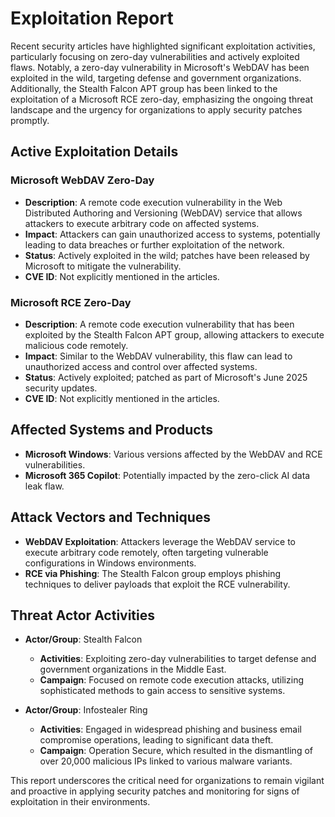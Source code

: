# Exploitation Report

Recent security articles have highlighted significant exploitation activities, particularly focusing on zero-day vulnerabilities and actively exploited flaws. Notably, a zero-day vulnerability in Microsoft's WebDAV has been exploited in the wild, targeting defense and government organizations. Additionally, the Stealth Falcon APT group has been linked to the exploitation of a Microsoft RCE zero-day, emphasizing the ongoing threat landscape and the urgency for organizations to apply security patches promptly.

## Active Exploitation Details

### Microsoft WebDAV Zero-Day
- **Description**: A remote code execution vulnerability in the Web Distributed Authoring and Versioning (WebDAV) service that allows attackers to execute arbitrary code on affected systems.
- **Impact**: Attackers can gain unauthorized access to systems, potentially leading to data breaches or further exploitation of the network.
- **Status**: Actively exploited in the wild; patches have been released by Microsoft to mitigate the vulnerability.
- **CVE ID**: Not explicitly mentioned in the articles.

### Microsoft RCE Zero-Day
- **Description**: A remote code execution vulnerability that has been exploited by the Stealth Falcon APT group, allowing attackers to execute malicious code remotely.
- **Impact**: Similar to the WebDAV vulnerability, this flaw can lead to unauthorized access and control over affected systems.
- **Status**: Actively exploited; patched as part of Microsoft's June 2025 security updates.
- **CVE ID**: Not explicitly mentioned in the articles.

## Affected Systems and Products

- **Microsoft Windows**: Various versions affected by the WebDAV and RCE vulnerabilities.
- **Microsoft 365 Copilot**: Potentially impacted by the zero-click AI data leak flaw.

## Attack Vectors and Techniques

- **WebDAV Exploitation**: Attackers leverage the WebDAV service to execute arbitrary code remotely, often targeting vulnerable configurations in Windows environments.
- **RCE via Phishing**: The Stealth Falcon group employs phishing techniques to deliver payloads that exploit the RCE vulnerability.

## Threat Actor Activities

- **Actor/Group**: Stealth Falcon
  - **Activities**: Exploiting zero-day vulnerabilities to target defense and government organizations in the Middle East.
  - **Campaign**: Focused on remote code execution attacks, utilizing sophisticated methods to gain access to sensitive systems.

- **Actor/Group**: Infostealer Ring
  - **Activities**: Engaged in widespread phishing and business email compromise operations, leading to significant data theft.
  - **Campaign**: Operation Secure, which resulted in the dismantling of over 20,000 malicious IPs linked to various malware variants.

This report underscores the critical need for organizations to remain vigilant and proactive in applying security patches and monitoring for signs of exploitation in their environments.